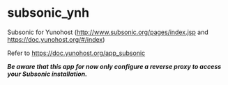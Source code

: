 subsonic_ynh
============

Subsonic for Yunohost (http://www.subsonic.org/pages/index.jsp and https://doc.yunohost.org/#/index)

Refer to https://doc.yunohost.org/app_subsonic

***Be aware that this app for now only configure a reverse proxy to access your Subsonic installation.***


